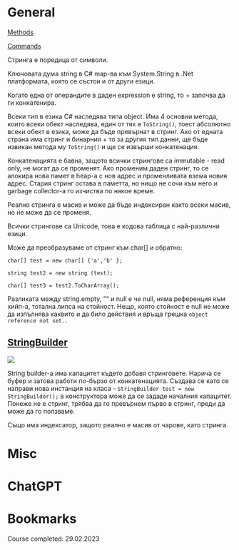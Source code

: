# General
[Methods](https://github.com/GerardSh/SoftwareUniversity/blob/main/01%20C%23/99%20Resources/01%20Methods.md#String)

[Commands](https://github.com/GerardSh/SoftwareUniversity/blob/main/01%20C%23/99%20Resources/02%20Commands.md#String)

Стринга е поредица от символи. 

Ключовата дума string в C# map-ва към System.String в .Net платформата, която се състои и от други езици.

Когато една от операндите в даден expression e string, то + започва да ги конкатенира.

Всеки тип в езика C# наследява типа object. Има 4 основни метода, които всеки обект наследява, един от тях е `ToString()`, тоест абсолютно всеки обект в езика, може да бъде превърнат в стринг.
Ако от едната страна има стринг и бинарния + то за другия тип данни, ще бъде извикан метода му `ToString()` и ще се извърши конкатенация.

Конкатенацията е бавна, защото всички стрингове са immutable - read only, не могат да се променят. Ако променим даден стринг, то се алокира нова памет в heap-a с нов адрес и променливата взема новия адрес. Стария стринг остава в паметта, но нищо не сочи към него и garbage collector-a го изчиства по някое време.

Реално стринга е масив и може да бъде индексиран както всеки масив, но не може да се променя.

Всички стрингове са Unicode, това е кодова таблица с най-различни езици.

Може да преобразуваме от стринг към char[] и обратно:
```
char[] test = new char[] {'a','b' };

string test2 = new string (test);

char[] test3 = test2.ToCharArray();
```

Разликата между string.empty, "" и null е че null, няма референция към хийп-а, тотална липса на стойност. Нещо, която стойност е null не може да изпълнява каквито и да било действия и връща грешка `object reference not set..`

## [StringBuilder](https://github.com/GerardSh/SoftwareUniversity/blob/main/01%20C%23/99%20Resources/01%20Methods.md#StringBuilder)

![](https://github.com/GerardSh/SoftwareUniversity/blob/main/99%20Attachments/Pasted%20image%2020240226130823.png)

String builder-a има капацитет където добавя стринговете. Нарича се буфер и затова работи по-бързо от конкатенацията.
Създава се като се направи нова инстанция на класа - `StringBuilder test = new StringBuilder();` в конструктора може да се зададе началния капацитет.
Понеже не е стринг, трябва да го превърнем първо в стринг, преди да може да го ползваме.

Също има индексатор, защото реално е масив от чарове, като стринга.
# Misc

# ChatGPT

# Bookmarks 
Course completed: 29.02.2023
